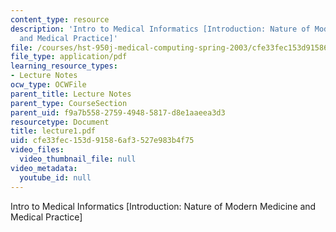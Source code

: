 ```yaml
---
content_type: resource
description: 'Intro to Medical Informatics [Introduction: Nature of Modern Medicine
  and Medical Practice]'
file: /courses/hst-950j-medical-computing-spring-2003/cfe33fec153d91586af3527e983b4f75_lecture1.pdf
file_type: application/pdf
learning_resource_types:
- Lecture Notes
ocw_type: OCWFile
parent_title: Lecture Notes
parent_type: CourseSection
parent_uid: f9a7b558-2759-4948-5817-d8e1aaeea3d3
resourcetype: Document
title: lecture1.pdf
uid: cfe33fec-153d-9158-6af3-527e983b4f75
video_files:
  video_thumbnail_file: null
video_metadata:
  youtube_id: null
---
```

Intro to Medical Informatics [Introduction: Nature of Modern Medicine and Medical Practice]

